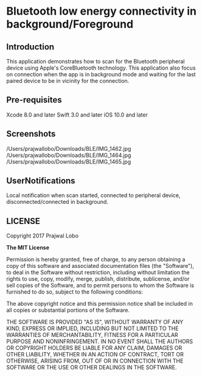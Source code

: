 

# Bluetooth low energy connectivity in background/Foreground


## Introduction

This application demonstrates how to scan for the Bluetooth peripheral device using Apple's CoreBluetooth technology. This application also focus on connection when the app is in background mode and waiting for the last paired device to be in vicinity for the connection.

## Pre-requisites

Xcode 8.0 and later
Swift 3.0 and later
iOS 10.0 and later


## Screenshots
/Users/prajwallobo/Downloads/BLE/IMG_1462.jpg
/Users/prajwallobo/Downloads/BLE/IMG_1464.jpg
/Users/prajwallobo/Downloads/BLE/IMG_1465.jpg
## UserNotifications

Local notification when scan started, connected to peripheral device, disconnected/connected in background.

## LICENSE
Copyright 2017 Prajwal Lobo

**The MIT License**

Permission is hereby granted, free of charge, to any person obtaining a copy of this software and associated documentation files (the "Software"), to deal in the Software without restriction, including without limitation the rights to use, copy, modify, merge, publish, distribute, sublicense, and/or sell copies of the Software, and to permit persons to whom the Software is furnished to do so, subject to the following conditions:

The above copyright notice and this permission notice shall be included in all copies or substantial portions of the Software.

THE SOFTWARE IS PROVIDED "AS IS", WITHOUT WARRANTY OF ANY KIND, EXPRESS OR IMPLIED, INCLUDING BUT NOT LIMITED TO THE WARRANTIES OF MERCHANTABILITY, FITNESS FOR A PARTICULAR PURPOSE AND NONINFRINGEMENT. IN NO EVENT SHALL THE AUTHORS OR COPYRIGHT HOLDERS BE LIABLE FOR ANY CLAIM, DAMAGES OR OTHER LIABILITY, WHETHER IN AN ACTION OF CONTRACT, TORT OR OTHERWISE, ARISING FROM, OUT OF OR IN CONNECTION WITH THE SOFTWARE OR THE USE OR OTHER DEALINGS IN THE SOFTWARE.




